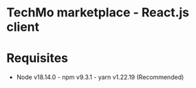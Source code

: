 # TechMo marketplace - React.js client

# Requisites

- Node v18.14.0 - npm v9.3.1 - yarn v1.22.19 (Recommended)
